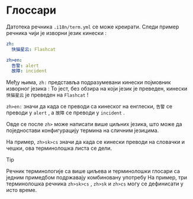 # Глоссари

Датотека речника `.i18n/term.yml` се може креирати. Следи пример речника чији је изворни језик кинески :

```yml
zh:
  快猫星云: Flashcat

zh>en:
  告警: alert
  故障: incident
```

Међу њима, `zh:` представља подразумевани кинески појмовник изворног језика : То јест, без обзира на који језик је преведен, кинески `快猫星云` је преведен на `Flashcat` !

`zh>en:` значи да када се преводи са кинеског на енглески, `告警` се преводи у `alert` , а `故障` се преводи у `incident` .

Овде се после `zh>` може написати више циљних језика, што може да поједностави конфигурацију термина на сличним језицима.

На пример, `zh>sk>cs` значи да када се кинески преводи на словачки и чешки, ова терминолошка листа се дели.

> [!TIP]
> Речник терминологије са више циљева и терминолошки глосари са једним примедбом подржавају комбиновану употребу На пример, три терминолошка речника `zh>sk>cs` , `zh>sk` и `zh>cs` могу се дефинисати у исто време.
